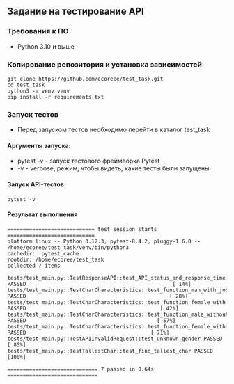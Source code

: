 ## Задание на тестирование API
### Требования к ПО
+ Python 3.10 и выше
### Копирование репозитория и установка зависимостей
```
git clone https://github.com/ecoreee/test_task.git
cd test_task
python3 -m venv venv
pip install -r requirements.txt
```
### Запуск тестов
+ Перед запуском тестов необходимо перейти в каталог test_task
#### Аргументы запуска:
+ pytest -v - запуск тестового фреймворка Pytest
+ -v - verbose, режим, чтобы видеть, какие тесты были запущены
#### Запуск API-тестов: 
```
pytest -v
```
#### Результат выполнения
```
============================ test session starts ============================
platform linux -- Python 3.12.3, pytest-8.4.2, pluggy-1.6.0 -- /home/ecoree/test_task/venv/bin/python3
cachedir: .pytest_cache
rootdir: /home/ecoree/test_task
collected 7 items                                                                                                                 

tests/test_main.py::TestResponseAPI::test_API_status_and_response_time PASSED                                               [ 14%]
tests/test_main.py::TestCharCharacteristics::test_function_man_with_job PASSED                                              [ 28%]
tests/test_main.py::TestCharCharacteristics::test_function_female_with_job PASSED                                           [ 42%]
tests/test_main.py::TestCharCharacteristics::test_function_male_without_job PASSED                                          [ 57%]
tests/test_main.py::TestCharCharacteristics::test_function_female_without_job PASSED                                        [ 71%]
tests/test_main.py::TestAPIInvalidRequest::test_unknown_gender PASSED                                                       [ 85%]
tests/test_main.py::TestTallestChar::test_find_tallest_char PASSED                                                          [100%]

============================= 7 passed in 0.64s =============================
```
